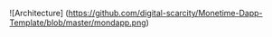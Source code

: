 ![Architecture]
(https://github.com/digital-scarcity/Monetime-Dapp-Template/blob/master/mondapp.png)